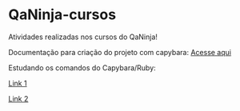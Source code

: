 # QaNinja-cursos
Atividades realizadas nos cursos do QaNinja!

Documentação para criação do projeto com capybara:
[Acesse aqui](https://gist.github.com/LukasRibeiro/d6963ae1ef719d0c25dd7c36b084e82a)
  
Estudando os comandos do Capybara/Ruby:

[Link 1](https://medium.com/@reiload_88128/estudando-os-comandos-do-capybara-ruby-f0f5152847f7)

[Link 2](https://www.campuscode.com.br/conteudos/capybara-cheatsheet)
